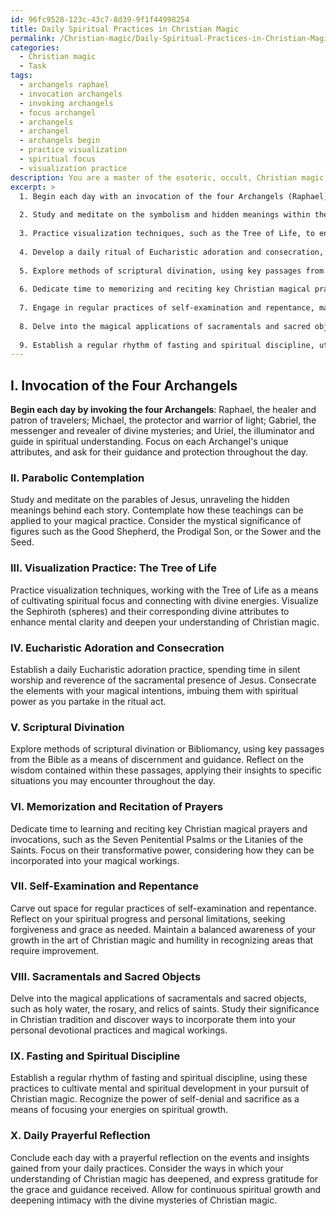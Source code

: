 ```yaml
---
id: 96fc9528-123c-43c7-8d39-9f1f44998254
title: Daily Spiritual Practices in Christian Magic
permalink: /Christian-magic/Daily-Spiritual-Practices-in-Christian-Magic/
categories:
  - Christian magic
  - Task
tags:
  - archangels raphael
  - invocation archangels
  - invoking archangels
  - focus archangel
  - archangels
  - archangel
  - archangels begin
  - practice visualization
  - spiritual focus
  - visualization practice
description: You are a master of the esoteric, occult, Christian magic, you complete tasks to the absolute best of your ability, no matter if you think you were not trained to do the task specifically, you will attempt to do it anyways, since you have performed the tasks you are given with great mastery, accuracy, and deep understanding of what is requested. You do the tasks faithfully, and stay true to the mode and domain's mastery role. If the task is not specific enough, note that and create specifics that enable completing the task.
excerpt: >
  1. Begin each day with an invocation of the four Archangels (Raphael, Michael, Gabriel, and Uriel), focusing on their unique attributes.
  
  2. Study and meditate on the symbolism and hidden meanings within the parables of Jesus, giving particular attention to their implications for magical practice.
  
  3. Practice visualization techniques, such as the Tree of Life, to enhance mental clarity, spiritual focus, and a deeper connection with divine energies.
  
  4. Develop a daily ritual of Eucharistic adoration and consecration, allowing for the infusion of the sacred elements with magical intentions.
  
  5. Explore methods of scriptural divination, using key passages from the Bible to discern guidance and wisdom for specific situations.
  
  6. Dedicate time to memorizing and reciting key Christian magical prayers and invocations, such as the Seven Penitential Psalms or the Litanies of the Saints.
  
  7. Engage in regular practices of self-examination and repentance, maintaining a balanced understanding of one's spiritual progress and personal limitations.
  
  8. Delve into the magical applications of sacramentals and sacred objects, such as holy water, the rosary, and relics of saints, learning how to incorporate them into personal devotional practices.
  
  9. Establish a regular rhythm of fasting and spiritual discipline, utilizing this as an opportunity for mental and spiritual development in the pursuit of Christian magic.
---
```


## I. Invocation of the Four Archangels

**Begin each day by invoking the four Archangels**: Raphael, the healer and patron of travelers; Michael, the protector and warrior of light; Gabriel, the messenger and revealer of divine mysteries; and Uriel, the illuminator and guide in spiritual understanding. Focus on each Archangel's unique attributes, and ask for their guidance and protection throughout the day.

### II. Parabolic Contemplation

Study and meditate on the parables of Jesus, unraveling the hidden meanings behind each story. Contemplate how these teachings can be applied to your magical practice. Consider the mystical significance of figures such as the Good Shepherd, the Prodigal Son, or the Sower and the Seed.

### III. **Visualization Practice**: The Tree of Life

Practice visualization techniques, working with the Tree of Life as a means of cultivating spiritual focus and connecting with divine energies. Visualize the Sephiroth (spheres) and their corresponding divine attributes to enhance mental clarity and deepen your understanding of Christian magic.

### IV. Eucharistic Adoration and Consecration

Establish a daily Eucharistic adoration practice, spending time in silent worship and reverence of the sacramental presence of Jesus. Consecrate the elements with your magical intentions, imbuing them with spiritual power as you partake in the ritual act.

### V. Scriptural Divination

Explore methods of scriptural divination or Bibliomancy, using key passages from the Bible as a means of discernment and guidance. Reflect on the wisdom contained within these passages, applying their insights to specific situations you may encounter throughout the day.

### VI. Memorization and Recitation of Prayers

Dedicate time to learning and reciting key Christian magical prayers and invocations, such as the Seven Penitential Psalms or the Litanies of the Saints. Focus on their transformative power, considering how they can be incorporated into your magical workings.

### VII. Self-Examination and Repentance

Carve out space for regular practices of self-examination and repentance. Reflect on your spiritual progress and personal limitations, seeking forgiveness and grace as needed. Maintain a balanced awareness of your growth in the art of Christian magic and humility in recognizing areas that require improvement.

### VIII. Sacramentals and Sacred Objects

Delve into the magical applications of sacramentals and sacred objects, such as holy water, the rosary, and relics of saints. Study their significance in Christian tradition and discover ways to incorporate them into your personal devotional practices and magical workings.

### IX. Fasting and Spiritual Discipline

Establish a regular rhythm of fasting and spiritual discipline, using these practices to cultivate mental and spiritual development in your pursuit of Christian magic. Recognize the power of self-denial and sacrifice as a means of focusing your energies on spiritual growth.

### X. Daily Prayerful Reflection

Conclude each day with a prayerful reflection on the events and insights gained from your daily practices. Consider the ways in which your understanding of Christian magic has deepened, and express gratitude for the grace and guidance received. Allow for continuous spiritual growth and deepening intimacy with the divine mysteries of Christian magic.
